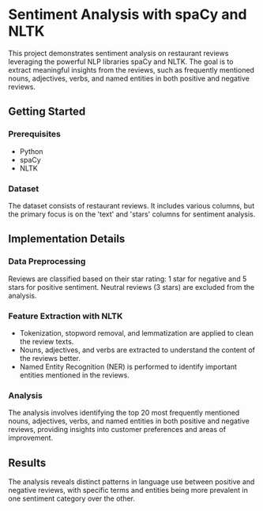 <h1>Sentiment Analysis with spaCy and NLTK</h1>

<p>This project demonstrates sentiment analysis on restaurant reviews leveraging the powerful NLP libraries spaCy and NLTK. The goal is to extract meaningful insights from the reviews, such as frequently mentioned nouns, adjectives, verbs, and named entities in both positive and negative reviews.</p>

<h2>Getting Started</h2>

<h3>Prerequisites</h3>

<ul>
  <li>Python</li>
  <li>spaCy</li>
  <li>NLTK</li>
</ul>

<h3>Dataset</h3>

<p>The dataset consists of restaurant reviews. It includes various columns, but the primary focus is on the 'text' and 'stars' columns for sentiment analysis.</p>

<h2>Implementation Details</h2>

<h3>Data Preprocessing</h3>

<p>Reviews are classified based on their star rating: 1 star for negative and 5 stars for positive sentiment. Neutral reviews (3 stars) are excluded from the analysis.</p>

<h3>Feature Extraction with NLTK</h3>

<ul>
  <li>Tokenization, stopword removal, and lemmatization are applied to clean the review texts.</li>
  <li>Nouns, adjectives, and verbs are extracted to understand the content of the reviews better.</li>
  <li>Named Entity Recognition (NER) is performed to identify important entities mentioned in the reviews.</li>
</ul>

<h3>Analysis</h3>

<p>The analysis involves identifying the top 20 most frequently mentioned nouns, adjectives, verbs, and named entities in both positive and negative reviews, providing insights into customer preferences and areas of improvement.</p>

<h2>Results</h2>

<p>The analysis reveals distinct patterns in language use between positive and negative reviews, with specific terms and entities being more prevalent in one sentiment category over the other.</p>
